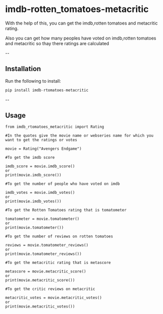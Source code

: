 # imdb-rotten_tomatoes-metacritic

With the help of this, you can get the imdb,rotten tomatoes and metacritic rating.

Also you can get how many peoples have voted on imdb,rotten tomatoes and metacritic so thay there ratings are calculated 

--

## Installation

Run the following to install:

```python
pip install imdb-rtomatoes-metacritic
```

--

## Usage

```
from imdb_rtomatoes_metacritic import Rating

#In the quotes give the movie name or webseries name for which you want to get the ratings or votes

movie = Rating("Avengers Endgame") 

#To get the imdb score

imdb_score = movie.imdb_score()
or
print(movie.imdb_score())

#To get the number of people who have voted on imdb

imdb_votes = movie.imdb_votes()
or
print(movie.imdb_votes())

#To get the Rotten Tomatoes rating that is tomatometer

tomatometer = movie.tomatometer()
or
print(movie.tomatometer())

#To get the number of reviews on rotten tomatoes

reviews = movie.tomatometer_reviews()
or
print(movie.tomatometer_reviews())

#To get the metacritic rating that is metascore

metascore = movie.metacritic_score()
or
print(movie.metacritic_score())

#To get the critic reviews on metacritic

metacritic_votes = movie.metacritic_votes()
or
print(movie.metacritic_votes())
```








